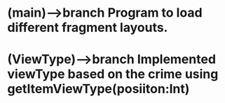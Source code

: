 # (main)-->branch Program to load different fragment layouts.
# (ViewType)-->branch Implemented viewType based on the crime using getItemViewType(posiiton:Int)
